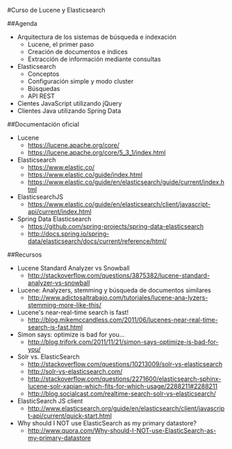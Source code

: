 #Curso de Lucene y Elasticsearch

##Agenda

- Arquitectura de los sistemas de búsqueda e indexación
	- Lucene, el primer paso 
	- Creación de documentos e índices 
	- Extracción de información mediante consultas 
- Elasticsearch
	- Conceptos
	- Configuración simple y modo cluster
	- Búsquedas
	- API REST
- Cientes JavaScript utilizando jQuery
- Clientes Java utilizando Spring Data

##Documentación oficial

- Lucene
	- https://lucene.apache.org/core/
	- https://lucene.apache.org/core/5_3_1/index.html
- Elasticsearch
	- https://www.elastic.co/
	- https://www.elastic.co/guide/index.html
	- https://www.elastic.co/guide/en/elasticsearch/guide/current/index.html
- ElasticsearchJS
	- https://www.elastic.co/guide/en/elasticsearch/client/javascript-api/current/index.html
- Spring Data Elasticsearch
	- https://github.com/spring-projects/spring-data-elasticsearch
	- http://docs.spring.io/spring-data/elasticsearch/docs/current/reference/html/
	
##Recursos

- Lucene Standard Analyzer vs Snowball
	- http://stackoverflow.com/questions/3875382/lucene-standard-analyzer-vs-snowball
- Lucene: Analyzers, stemming y búsqueda de documentos similares
	- http://www.adictosaltrabajo.com/tutoriales/lucene-ana-lyzers-stemming-more-like-this/
- Lucene's near-real-time search is fast!
	- http://blog.mikemccandless.com/2011/06/lucenes-near-real-time-search-is-fast.html
- Simon says: optimize is bad for you...
	- http://blog.trifork.com/2011/11/21/simon-says-optimize-is-bad-for-you/
- Solr vs. ElasticSearch
	- http://stackoverflow.com/questions/10213009/solr-vs-elasticsearch
	- http://solr-vs-elasticsearch.com/
	- http://stackoverflow.com/questions/2271600/elasticsearch-sphinx-lucene-solr-xapian-which-fits-for-which-usage/2288211#2288211
	- http://blog.socialcast.com/realtime-search-solr-vs-elasticsearch/
- ElasticSearch JS client
	- http://www.elasticsearch.org/guide/en/elasticsearch/client/javascript-api/current/quick-start.html
- Why should I NOT use ElasticSearch as my primary datastore?
	- http://www.quora.com/Why-should-I-NOT-use-ElasticSearch-as-my-primary-datastore

